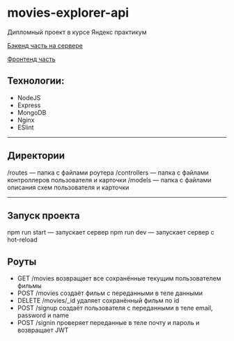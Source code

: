 # movies-explorer-api
Дипломный проект в курсе Яндекс практикум

[Бэкенд часть на сервере](http://api.movie.antonovskaya.nomoredomains.sbs)

[Фронтенд часть](https://movie.antonovskaya.nomoredomains.sbs)


## Технологии:

- NodeJS
- Express
- MongoDB
- Nginx
- ESlint

---

## Директории

/routes — папка с файлами роутера
/controllers — папка с файлами контроллеров пользователя и карточки
/models — папка с файлами описания схем пользователя и карточки

---

## Запуск проекта

npm run start — запускает сервер
npm run dev — запускает сервер с hot-reload

## Роуты 
- GET /movies   возвращает все сохранённые текущим  пользователем фильмы
- POST /movies   создаёт фильм с переданными в теле данными
- DELETE /movies/_id  удаляет сохранённый фильм по id
- POST /signup  создаёт пользователя с переданными в теле email, password и name
- POST /signin проверяет переданные в теле почту и пароль и возвращает JWT
